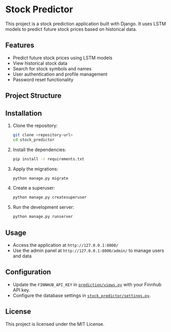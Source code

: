 # Stock Predictor

This project is a stock prediction application built with Django. It uses LSTM models to predict future stock prices based on historical data.

## Features

- Predict future stock prices using LSTM models
- View historical stock data
- Search for stock symbols and names
- User authentication and profile management
- Password reset functionality

## Project Structure



## Installation

1. Clone the repository:
    ```sh
    git clone <repository-url>
    cd stock_predictor
    ```

2. Install the dependencies:
    ```sh
    pip install -r requirements.txt
    ```

3. Apply the migrations:
    ```sh
    python manage.py migrate
    ```

4. Create a superuser:
    ```sh
    python manage.py createsuperuser
    ```

5. Run the development server:
    ```sh
    python manage.py runserver
    ```

## Usage

- Access the application at `http://127.0.0.1:8000/`
- Use the admin panel at `http://127.0.0.1:8000/admin/` to manage users and data

## Configuration

- Update the `FINNHUB_API_KEY` in [`prediction/views.py`](prediction/views.py) with your Finnhub API key.
- Configure the database settings in [`stock_predictor/settings.py`](stock_predictor/settings.py).

## License

This project is licensed under the MIT License.